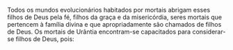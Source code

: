﻿Todos os mundos evolucionários habitados por mortais abrigam esses filhos de Deus pela fé, filhos da graça e da misericórdia, seres mortais que pertencem à família divina e que apropriadamente são chamados de filhos de Deus. Os mortais de Urântia encontram-se capacitados para considerar-se filhos de Deus, pois:
